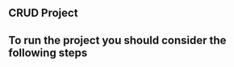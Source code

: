 <!-- documentation  for Codeignater Curd Project-->
## CRUD Project
## To run the project you should consider the following steps

